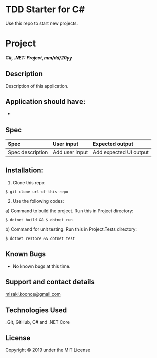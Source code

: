 # TDD Starter for C#
Use this repo to start new projects.

# Project

#### _C#, .NET: Project, mm/dd/20yy_

## Description
Description of this application.

## Application should have:
- 

## Spec
| Spec | User input | Expected output |
| :------------- | :------------- | :------------- |
| Spec description | Add user input | Add expected UI output |


## Installation:
1. Clone this repo:
```
$ git clone url-of-this-repo
```

2. Use the following codes:

a) Command to build the project. Run this in Project directory:
```
$ dotnet build && $ dotnet run
```


b) Command for unit testing. Run this in Project.Tests directory:
```
$ dotnet restore && dotnet test
```

## Known Bugs
* No known bugs at this time.

## Support and contact details
 misaki.koonce@gmail.com

## Technologies Used
_Git, GitHub, C# and .NET Core

## License
Copyright © 2019 under the MIT License
